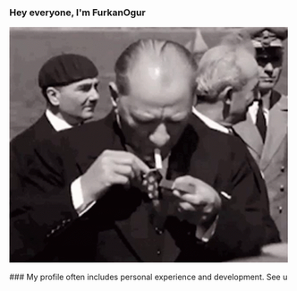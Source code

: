 ### Hey everyone, I'm FurkanOgur
<p align="center">

![](https://github.com/furkanogur/furkanogur/blob/main/atam.gif)
</p>
### My profile often includes personal experience and development. See u

<!--
### Kullandığım Oyun Platformları
<br>
<span>&nbsp;&nbsp;&nbsp;&nbsp;&nbsp;</span><a href=" " target="blank"><img align="center" src="https://github.com/furkanogr/furkanogr/blob/main/Game%20Icons/Epic.png" height="30" /></a> 
<span>&nbsp;&nbsp;&nbsp;</span><a href=" " target="blank"><img align="center" src="https://github.com/furkanogr/furkanogr/blob/main/Game%20Icons/LoL.png" height="30" /></a>
<span>&nbsp;&nbsp;&nbsp;</span><a href=" " target="blank"><img align="center" src="https://github.com/furkanogr/furkanogr/blob/main/Game%20Icons/Xbox.png" height="30" /></a> 
<span>&nbsp;&nbsp;&nbsp;</span><a href="" target="blank"><img align="center" src="https://github.com/furkanogr/furkanogr/blob/main/Game%20Icons/Steam.png" height="30" /></a>
-->

<!--
**furkanogr/furkanogr** is a ✨ _special_ ✨ repository because its `README.md` (this file) appears on your GitHub profile.

Here are some ideas to get you started:

- 🔭 I’m currently working on ...
- 🌱 I’m currently learning ...
- 👯 I’m looking to collaborate on ...
- 🤔 I’m looking for help with ...
- 💬 Ask me about ...
- 📫 How to reach me: ...
- 😄 Pronouns: ...
- ⚡ Fun fact: ...
-->
